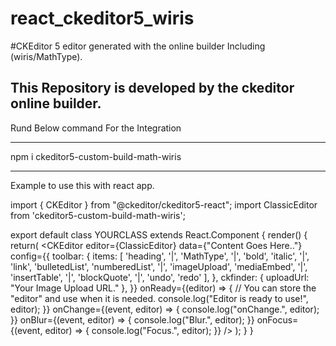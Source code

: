 # react_ckeditor5_wiris

#CKEditor 5 editor generated with the online builder Including (wiris/MathType).

This Repository is developed by the ckeditor online builder.
--------------------------------------------------------------------------------

Rund Below command For the Integration

--------------------------------------------------------------------------------

npm i ckeditor5-custom-build-math-wiris

--------------------------------------------------------------------------------

Example to use this with react app.


import { CKEditor } from "@ckeditor/ckeditor5-react";
import ClassicEditor from 'ckeditor5-custom-build-math-wiris';

export default class YOURCLASS extends React.Component {
	render() {
		return(
			<CKEditor
				editor={ClassicEditor}
				data={"Content Goes Here.."}
				config={{
					toolbar: {
						items: [
							'heading', 
							'|',
							'MathType',
							'|',
							'bold',
							'italic',
							'|',
							'link',
							'bulletedList',
							'numberedList',
							'|',
							'imageUpload',
							'mediaEmbed',
							'|',
							'insertTable',
							'|',
							'blockQuote',
							'|',
							'undo',
							'redo'
						],
					},
					ckfinder: { uploadUrl: "Your Image Upload URL." },
				}}
				onReady={(editor) => {
				// You can store the "editor" and use when it is needed.
				console.log("Editor is ready to use!", editor);
				}}
				onChange={(event, editor) => {
				console.log("onChange.", editor);
				}}
				onBlur={(event, editor) => {
				console.log("Blur.", editor);
				}}
				onFocus={(event, editor) => {
				console.log("Focus.", editor);
				}}
				/>
		);
	}
}
